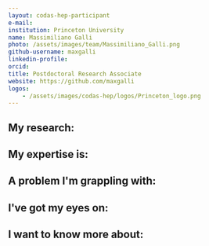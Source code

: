 ```yaml
---
layout: codas-hep-participant
e-mail:
institution: Princeton University
name: Massimiliano Galli
photo: /assets/images/team/Massimiliano_Galli.png
github-username: maxgalli
linkedin-profile:
orcid:
title: Postdoctoral Research Associate
website: https://github.com/maxgalli
logos:
    - /assets/images/codas-hep/logos/Princeton_logo.png
---
```


## My research:

## My expertise is:

## A problem I'm grappling with:

## I've got my eyes on:

## I want to know more about:
